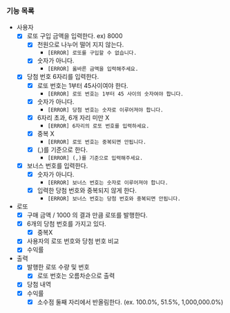 ### 기능 목록

- 사용자
    - [x]  로또 구입 금액을 입력한다. ex) 8000
        - [x]  천원으로 나누어 떨어 지지 않는다.
            - `[ERROR] 로또를 구입할 수 없습니다.`
        - [x]  숫자가 아니다.
            - `[ERROR] 옳바른 금액을 입력해주세요.`
    - [x]  당첨 번호 6자리를 입력한다.
        - [x]  로또 번호는 1부터 45사이여야 한다.
            - `[ERROR] 로또 번호는 1부터 45 사이의 숫자여야 합니다.`
        - [x]  숫자가 아니다.
            - `[ERROR] 당첨 번호는 숫자로 이루어져야 합니다.`
        - [x]  6자리 초과, 6개 자리 미만 X
            - `[ERROR] 6자리의 로또 번호를 입력하세요.`
        - [x]  중복 X
            - `[ERROR] 로또 번호는 중복되면 안됩니다.`
        - [x]  (,)를 기준으로 한다.
            - `[ERROR] (,)를 기준으로 입력해주세요.`
    - [x]  보너스 번호를 입력한다.
        - [x]  숫자가 아니다.
            - `[ERROR] 보너스 번호는 숫자로 이루어져야 합니다.`
        - [x]  입력한 당첨 번호와 중복되지 않게 한다.
            - `[ERROR] 보너스 번호는 당첨 번호와 중복되면 안됩니다.`
- 로또
    - [x]  구매 금액 / 1000 의 결과 만큼 로또를 발행한다.
    - [x]  6개의 당첨 번호를 가지고 있다.
        - [x]  중복X
    - [x]  사용자의 로또 번호와 당첨 번호 비교
    - [x]  수익률
- 출력
    - [x]  발행한 로또 수량 및 번호
        - [x]  로또 번호는 오름차순으로 출력
    - [x]  당첨 내역
    - [x]  수익률
        - [x]  소수점 둘째 자리에서 반올림한다. (ex. 100.0%, 51.5%, 1,000,000.0%)